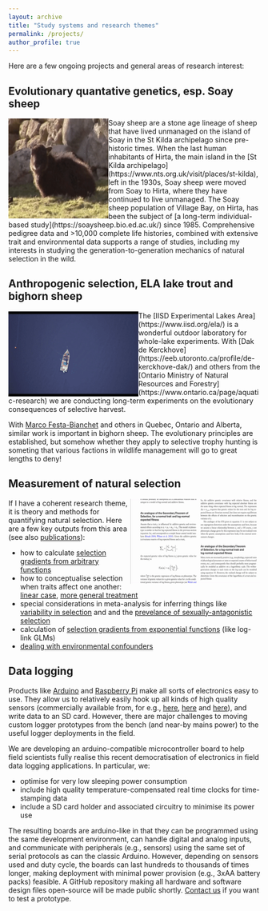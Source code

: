 ```yaml
---
layout: archive
title: "Study systems and research themes"
permalink: /projects/
author_profile: true
---
```



Here are a few ongoing projects and general areas of research interest:

## Evolutionary quantative genetics, esp. Soay sheep

<img align="left" width="200" height="200" src="/files/small_chewing.gif" title="original video by V Litzke">
Soay sheep are a stone age lineage of sheep that have lived unmanaged on the island of Soay in the St Kilda archipelago since pre-historic times.  When the last human inhabitants of Hirta, the main island in the [St Kilda archipelago](https://www.nts.org.uk/visit/places/st-kilda), left in the 1930s, Soay sheep were moved from Soay to Hirta, where they have continued to live unmanaged.  The Soay sheep population of Village Bay, on Hirta, has been the subject of [a long-term individual-based study](https://soaysheep.bio.ed.ac.uk/) since 1985.  Comprehensive pedigree data and >10,000 complete life histories, combined with extensive trait and environmental data supports a range of studies, including my interests in studying the generation-to-generation mechanics of natural selection in the wild.

## Anthropogenic selection, ELA lake trout and bighorn sheep


<img align="left" width="260" height="170" src="/files/ela_clips.gif" title="original video by J Phipps and A Wallace">
The [IISD Experimental Lakes Area](https://www.iisd.org/ela/) is a wonderful outdoor laboratory for whole-lake experiments.  With [Dak de Kerckhove](https://eeb.utoronto.ca/profile/de-kerckhove-dak/) and others from the [Ontario Ministry of Natural Resources and Forestry](https://www.ontario.ca/page/aquatic-research) we are conducting long-term experiments on the evolutionary consequences of selective harvest.

With [Marco Festa-Bianchet](https://qcbs.ca/member?profile=32) and others in Quebec, Ontario and Alberta, similar work is important in bighorn sheep.  The evolutionary principles are established, but somehow whether they apply to selective trophy hunting is someting that various factions in wildlife management will go to great lengths to deny!

## Measurement of natural selection

<img align="right" width="260" height="170" src="/files/example_theory_papers.gif">

If I have a coherent research theme, it is theory and methods for quantifying natural selection.  Here are a few key outputs from this area (see also [publications](/publications/)):
- how to calculate [selection gradients from arbitrary functions](https://onlinelibrary.wiley.com/doi/full/10.1111/evo.12077)
- how to conceptualise selection when traits affect one another: [linear case](https://onlinelibrary.wiley.com/doi/full/10.1111/evo.12385), [more general treatment](https://onlinelibrary.wiley.com/doi/full/10.1111/evo.12728)
- special considerations in meta-analysis for inferring things like [variability in selection](https://academic.oup.com/evolut/article/66/2/435/6851568) and and the [prevelance of sexually-antagonistic selection](https://onlinelibrary.wiley.com/doi/10.1111/jeb.12950)
- calculation of [selection gradients from exponential functions](https://onlinelibrary.wiley.com/doi/full/10.1111/evo.14486) (like log-link GLMs)
- [dealing with environmental confounders](https://www.biorxiv.org/content/10.1101/2022.06.15.496257v1.full.pdf)

## Data logging

Products like [Arduino](https://www.arduino.cc/) and [Raspberry Pi](https://www.raspberrypi.org/) make all sorts of electronics easy to use.  They allow us to relatively easily hook up all kinds of high quality sensors (commercially available from, for e.g., [here](https://www.adafruit.com/), [here](https://www.dfrobot.com/) and [here](https://www.sparkfun.com/)), and write data to an SD card.  However, there are major challenges to moving custom logger prototypes from the bench (and near-by mains power) to the useful logger deployments in the field.

We are developing an arduino-compatible microcontroller board to help field scientists fully realise this recent democratisation of electronics in field data logging applications.  In particular, we:
- optimise for very low sleeping power consumption
- include high quality temperature-compensated real time clocks for time-stamping data
- include a SD card holder and associated circuitry to minimise its power use

The resulting boards are arduino-like in that they can be programmed using the same development environment, can handle digital and analog inputs, and communicate with peripherals (e.g., sensors) using the same set of serial protocols as can the classic Arduino.  However, depending on sensors used and duty cycle, the boards can last hundreds to thousands of times longer, making deployment with minimal power provision (e.g., 3xAA battery packs) feasible.  A GitHub repository making all hardware and software design files open-source will be made public shortly.  [Contact us](/contact/) if you want to test a prototype.
